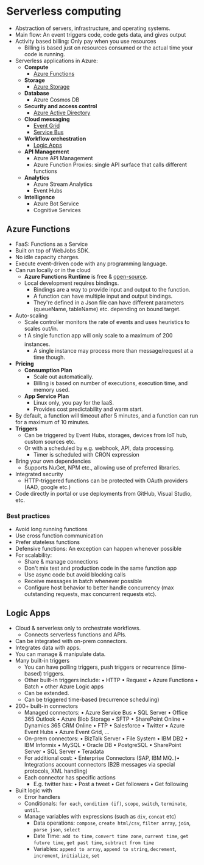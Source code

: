 # Serverless computing

- Abstraction of servers, infrastructure, and operating systems.
- Main flow: An event triggers code, code gets data, and gives output
- Activity based billing: Only pay when you use resources
  - Billing is based just on resources consumed or the actual time your code is running.
- Serverless applications in Azure:
  - **Compute**
    - [Azure Functions](#azure-functions)
  - **Storage**
    - [Azure Storage](./2.2.%20Azure%20Storage.md)
  - **Database**
    - Azure Cosmos DB
  - **Security and access control**
    - [Azure Active Directory](./3.1.1.%20Identities%20-%20Azure%20Active%20Directory.md)
  - **Cloud messaging**
    - [Event Grid](./5.1.1.%20Azure%20Queues%20(Storage%20Queues%20&%20Event%20Grid%20&%20Service%20Bus%20&%20Event%20Hubs%20&%20IoT%20Hub).md#event-grid)
    - [Service Bus](./5.1.1.%20Azure%20Queues%20(Storage%20Queues%20&%20Event%20Grid%20&%20Service%20Bus%20&%20Event%20Hubs%20&%20IoT%20Hub).md#service-bus)
  - **Workflow orchestration**
    - [Logic Apps](#logic-apps)
  - **API Management**
    - Azure API Management
    - Azure Function Proxies: single API surface that calls different functions
  - **Analytics**
    - Azure Stream Analytics
    - Event Hubs
  - **Intelligence**
    - Azure Bot Service
    - Cognitive Services

## Azure Functions

- FaaS: Functions as a Service
- Built on top of WebJobs SDK.
- No idle capacity charges.
- Execute event-driven code with any programming language.
- Can run locally or in the cloud
  - **Azure Functions Runtime** is free & [open-source](https://github.com/Azure/azure-functions-host).
  - Local development requires bindings.
    - Bindings are a way to provide input and output to the function.
    - A function can have multiple input and output bindings.
    - They're defined in a Json file can have different parameters (queueName, tableName) etc. depending on bound target.
- Auto-scaling
  - Scale controller monitors the rate of events and uses heuristics to scales out/in.
  - ❗ A single function app will only scale to a maximum of 200 instances.
    - A single instance may process more than message/request at a time though.
- **Pricing**
  - **Consumption Plan**
    - Scale out automatically.
    - Billing is based on number of executions, execution time, and memory used.
  - **App Service Plan**
    - Linux only, you pay for the IaaS.
    - Provides cost predictability and warm start.
- By default, a function will timeout after 5 minutes, and a function can run for a maximum of 10 minutes.
- **Triggers**
  - Can be triggered by Event Hubs, storages, devices from IoT hub, custom sources etc.
  - Or with a scheduled by e.g. webhook, API, data processing.
    - Timer is scheduled with CRON expression
- Bring your own dependencies
  - Supports NuGet, NPM etc., allowing use of preferred libraries.
- Integrated security
  - HTTP-triggered functions can be protected with OAuth providers (AAD, google etc.)
- Code directly in portal or use deployments from GitHub, Visual Studio, etc.

### Best practices

- Avoid long running functions
- Use cross function communication
- Prefer stateless functions
- Defensive functions: An exception can happen whenever possible
- For scalability:
  - Share & manage connections
  - Don't mix test and production code in the same function app
  - Use async code but avoid blocking calls
  - Receive messages in batch whenever possible
  - Configure host behavior to better handle concurrency (max outstanding requests, max concurrent requests etc).

## Logic Apps

- Cloud & serverless only to orchestrate workflows.
  - Connects serverless functions and APIs.
- Can be integrated with on-prem connectors.
- Integrates data with apps.
- You can manage & manipulate data.
- Many built-in triggers
  - You can have polling triggers, push triggers or recurrence (time-based) triggers.
  - Other built-in triggers include: • HTTP • Request • Azure Functions • Batch • other Azure Logic apps
  - Can be extended.
  - Can be triggered time-based (recurrence scheduling)
- 200+ built-in connectors
  - Managed connectors: • Azure Service Bus • SQL Server • Office 365 Outlook • Azure Blob Storage • SFTP • SharePoint Online • Dynamics 365 CRM Online • FTP • Salesforce • Twitter • Azure Event Hubs • Azure Event Grid, ...
  - On-prem connectors: • BizTalk Server • File System • IBM DB2 • IBM Informix • MySQL • Oracle DB • PostgreSQL • SharePoint Server • SQL Server • Teradata
  - For additional cost: • Enterprise Connectors (SAP, IBM MQ..)• Integrations account connectors (B2B messages via special protocols, XML handling)
  - Each connector has specific actions
    - E.g. twitter has: • Post a tweet • Get followers • Get following
- Built logic with
  - Error handlers
  - Conditionals: `for each`, `condition (if)`, `scope`, `switch`, `terminate`, `until`.
  - Manage variables with expressions (such as `div`, `concat` etc)
    - Data operations: `compose`, `create html/csv`, `filter array`, `join`, `parse json`, `select`
    - Date Time: `add to time`, `convert time zone`, `current time`, `get future time`, `get past time`, `subtract from time`
    - Variables: `append to array`, `append to string`, `decrement`, `increment`, `initialize`, `set`
